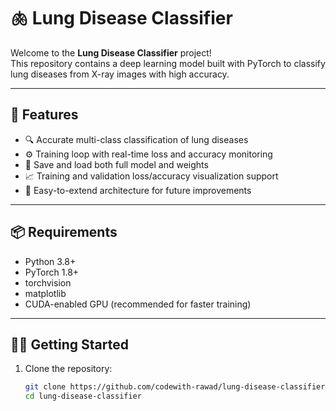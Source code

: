# 🫁 Lung Disease Classifier

Welcome to the **Lung Disease Classifier** project!  
This repository contains a deep learning model built with PyTorch to classify lung diseases from X-ray images with high accuracy.

---

## 🚀 Features

- 🔍 Accurate multi-class classification of lung diseases  
- ⚙️ Training loop with real-time loss and accuracy monitoring  
- 💾 Save and load both full model and weights  
- 📈 Training and validation loss/accuracy visualization support  
- 🧰 Easy-to-extend architecture for future improvements  

---

## 📦 Requirements

- Python 3.8+  
- PyTorch 1.8+  
- torchvision  
- matplotlib  
- CUDA-enabled GPU (recommended for faster training)  

---

## 🏃‍♂️ Getting Started

1. Clone the repository:  
   ```bash
   git clone https://github.com/codewith-rawad/lung-disease-classifier.git
   cd lung-disease-classifier

